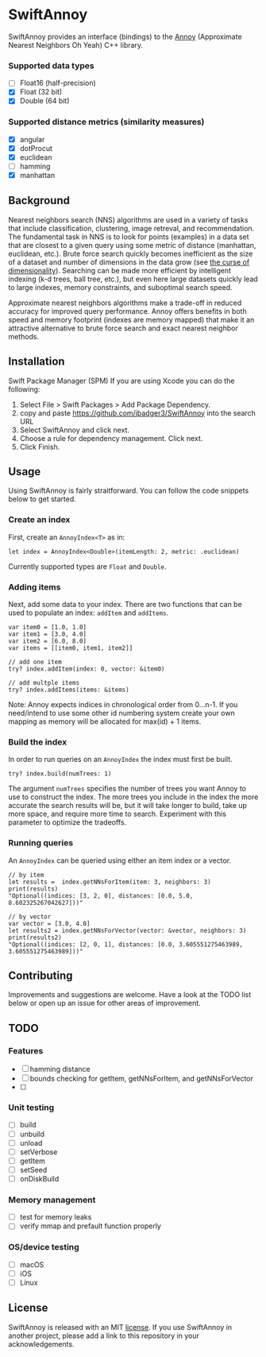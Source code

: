 # SwiftAnnoy

SwiftAnnoy provides an interface (bindings) to the [Annoy](https://github.com/spotify/annoy) (Approximate Nearest Neighbors Oh Yeah) C++ library.

### Supported data types
- [ ] Float16 (half-precision)
- [x] Float (32 bit)
- [x] Double (64 bit)

### Supported distance metrics (similarity measures)
- [x] angular
- [x] dotProcut
- [x] euclidean
- [ ] hamming
- [x] manhattan

## Background
Nearest neighbors search (NNS) algorithms are used in a variety of tasks that include classification, clustering, image retreval, and recommendation.  The fundamental task in NNS is to look for points (examples) in a data set that are closest to a given query using some metric of distance (manhattan, euclidean, etc.).  Brute force search quickly becomes inefficient as the size of a dataset and number of dimensions in the data grow (see [the curse of dimensionality](https://en.wikipedia.org/wiki/Curse_of_dimensionality)).  Searching can be made more efficient by intelligent indexing (k-d trees, ball tree, etc.), but even here large datasets quickly lead to large indexes, memory constraints, and suboptimal search speed.

Approximate nearest neighbors algorithms make a trade-off in reduced accuracy for improved query performance.  Annoy offers benefits in both speed and memory footprint (indexes are memory mapped) that make it an attractive alternative to brute force search and exact nearest neighbor methods.

## Installation
Swift Package Manager (SPM)
If you are using Xcode you can do the following:
1.  Select File > Swift Packages > Add Package Dependency. 
2. copy and paste https://github.com/jbadger3/SwiftAnnoy into the search URL
3. Select SwiftAnnoy and click next.
4. Choose a rule for dependency management.  Click next.
5. Click Finish.

## Usage
Using SwiftAnnoy is fairly straitforward.  You can follow the code snippets below to get started.

### Create an index
  First, create an `AnnoyIndex<T>`  as in:
```
let index = AnnoyIndex<Double>(itemLength: 2, metric: .euclidean)
```
Currently supported types are `Float` and `Double`.

### Adding items
Next, add some data to your index.  There are two functions that can be used to populate an index: `addItem` and `addItems`.
```
var item0 = [1.0, 1.0]
var item1 = [3.0, 4.0]
var item2 = [6.0, 8.0]
var items = [[item0, item1, item2]]

// add one item
try? index.addItem(index: 0, vector: &item0)

// add multple items
try? index.addItems(items: &items)
```
Note:  Annoy expects indices in chronological order from 0...n-1.  If you need/intend to use some other id numbering system create your own mapping as memory will be allocated for max(id) + 1 items.

### Build the index
In order to run queries on an `AnnoyIndex` the index must first be built.
```
try? index.build(numTrees: 1)
```
The argument `numTrees` specifies the number of trees you want Annoy to use to construct the index.  The more trees you include in the index the more accurate the search results will be, but it will take longer to build, take up more space, and require more time to search.  Experiment with this parameter to optimize the tradeoffs.

### Running queries
An `AnnoyIndex`  can be queried using either an item index or a vector.
```
// by item
let results =  index.getNNsForItem(item: 3, neighbors: 3)
print(results)
"Optional((indices: [3, 2, 0], distances: [0.0, 5.0, 8.602325267042627]))"

// by vector
var vector = [3.0, 4.0]
let results2 = index.getNNsForVector(vector: &vector, neighbors: 3)
print(results2)
"Optional((indices: [2, 0, 1], distances: [0.0, 3.605551275463989, 3.605551275463989]))"
```




## Contributing
Improvements and suggestions are welcome.  Have a look at the TODO list below or open up an issue for other areas of improvement.

## TODO

### Features
- [ ] hamming distance
- [ ] bounds checking for getItem, getNNsForItem, and getNNsForVector
- [ ] 

### Unit testing
- [ ] build
- [ ] unbuild
- [ ] unload
- [ ] setVerbose
- [ ] getItem
- [ ] setSeed
- [ ] onDiskBuild

### Memory management
- [ ] test for memory leaks
- [ ] verify mmap and prefault function properly

### OS/device testing
- [ ] macOS
- [ ] iOS
- [ ] Linux

## License
SwiftAnnoy is released with an MIT [license](https://github.com/jbadger3/SwiftAnnoy/blob/master/LICENSE).  If you use SwiftAnnoy in another project, please add a link to this repository in your acknowledgements.

